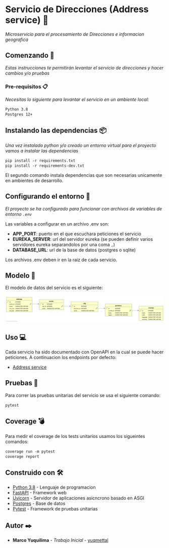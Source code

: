 # Servicio de Direcciones (Address service)  🏡

_Microservicio para el procesamiento de Direcciones e informacion geografica_

## Comenzando 🚀

_Estas instrucciones te permitirán levantar el servicio de direcciones y hacer cambios y/o pruebas_


### Pre-requisitos 📋

_Necesitas lo siguiente para levantar el servicio en un ambiente local:_

```
Python 3.8
Postgres 12+
```


## Instalando las dependencias 📦

_Una vez instalado python y/o creado un entorno virtual para el proyecto vamos a instalar las dependencias_

```
pip install -r requirements.txt
pip install -r requirements-dev.txt
```

El segundo comando instala dependencias que son necesarias unicamente en ambientes de desarrollo.


## Configurando el entorno 📰

_El proyecto se ha configurado para funcionar con archivos de variables de entorno <code>.env</code>_

Las variables a configurar en un archivo .env son:

* __APP_PORT__: puerto en el que escuchara peticiones el servicio
* __EUREKA_SERVER__: url del servidor eureka (se pueden definir varios servidores eureka separandolos por una coma <code>,</code>)
* __DATABASE_URL__: url de la base de datos (postgres o sqlite)


Los archivos .env deben ir en la raiz de cada servicio.

## Modelo 📐

El modelo de datos del servicio es el siguiente:

![Model](model.PNG)
 

## Uso 💻

Cada servicio ha sido documentado con OpenAPI en la cual se puede hacer peticiones. 
A continuacion los endpoints por defecto:

- [Address service](http://localhost:8001/docs) 


## Pruebas 💊

Para correr las pruebas unitarias del servicio se usa el siguiente comando:

```
pytest
```


## Coverage 💣

Para medir el coverage de los tests unitarios usamos los sigueintes comandos:

```
coverage run -m pytest
coverage report
```


## Construido con 🛠️

* [Python 3.8](https://www.python.org/) - Lenguaje de programacion
* [FastAPI](https://fastapi.tiangolo.com/) - Framework web
* [Uvicorn](https://www.uvicorn.org/) - Servidor de aplicaciones asicncrono basado en ASGI
* [Postgres](https://www.postgresql.org/) - Base de datos
* [Pytest](https://docs.pytest.org/en/stable/) - Framework de pruebas unitarias

## Autor ✒️


* **Marco Yuquilima** - *Trabajo Inicial* - [yuqmettal](https://github.com/yuqmettal)